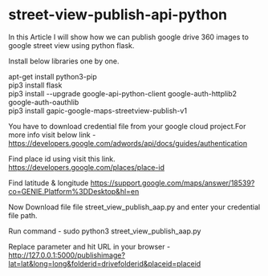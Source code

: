 # street-view-publish-api-python
In this Article I will show how we can publish google drive 360 images to google street view using python flask.

Install below libraries one by one.

apt-get install python3-pip  
pip3 install flask  
pip3 install --upgrade google-api-python-client google-auth-httplib2 google-auth-oauthlib  
pip3 install gapic-google-maps-streetview-publish-v1

You have to download credential file from your google cloud project.For more info visit below link - 
https://developers.google.com/adwords/api/docs/guides/authentication

Find place id using visit this link.
https://developers.google.com/places/place-id

Find latitude & longitude
https://support.google.com/maps/answer/18539?co=GENIE.Platform%3DDesktop&hl=en

Now Download file file street_view_publish_aap.py and enter your credential file path.

Run command - sudo python3 street_view_publish_aap.py

Replace parameter and hit URL in your browser - 
http://127.0.0.1:5000/publishimage?lat=lat&long=long&folderid=drivefolderid&placeid=placeid



